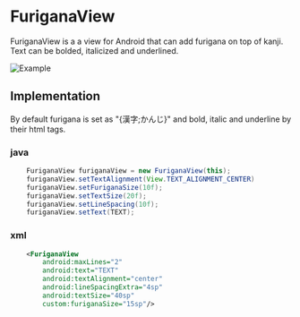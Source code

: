 # FuriganaView
FuriganaView is a a view for Android that can add furigana on top of kanji. Text can be bolded, italicized and underlined.


![Example](https://github.com/Vexu/Furigana-TextView/blob/master/screenshot.png)

## Implementation
By default furigana is set as "{漢字;かんじ}" and bold, italic and underline by their html tags.

### java
```Java
    FuriganaView furiganaView = new FuriganaView(this);
    furiganaView.setTextAlignment(View.TEXT_ALIGNMENT_CENTER)
    furiganaView.setFuriganaSize(10f);
    furiganaView.setTextSize(20f);
    furiganaView.setLineSpacing(10f);
    furiganaView.setText(TEXT);
```

### xml
```xml
    <FuriganaView
        android:maxLines="2"
        android:text="TEXT"
        android:textAlignment="center"
        android:lineSpacingExtra="4sp"
        android:textSize="40sp"
        custom:furiganaSize="15sp"/>
```